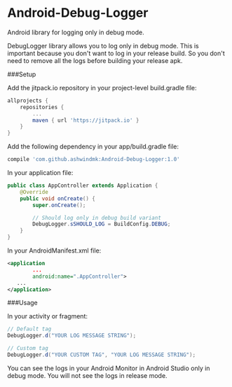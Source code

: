 # Android-Debug-Logger
Android library for logging only in debug mode.

DebugLogger library allows you to log only in debug mode. This is important because you don't want to log in your release build. So you don't need to remove all the logs before building your release apk.

###Setup

Add the jitpack.io repository in your project-level build.gradle file:
```gradle
allprojects {
    repositories {
        ...
        maven { url 'https://jitpack.io' }
    }
}
```

Add the following dependency in your app/build.gradle file:
```gradle
compile 'com.github.ashwindmk:Android-Debug-Logger:1.0'
```

In your application file:
```java
public class AppController extends Application {
    @Override
    public void onCreate() {
        super.onCreate();

        // Should log only in debug build variant
        DebugLogger.sSHOULD_LOG = BuildConfig.DEBUG;
    }
}
```

In your AndroidManifest.xml file:
```xml
<application
        ...
        android:name=".AppController">
   ...
</application>
```

###Usage

In your activity or fragment:
```java
// Default tag
DebugLogger.d("YOUR LOG MESSAGE STRING");

// Custom tag
DebugLogger.d("YOUR CUSTOM TAG", "YOUR LOG MESSAGE STRING");
```

You can see the logs in your Android Monitor in Android Studio only in debug mode. You will not see the logs in release mode.
